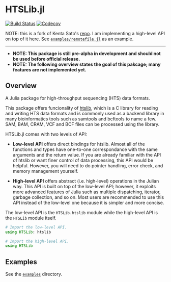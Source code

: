 # HTSLib.jl

[![Build Status](https://travis-ci.com/bicycle1885/HTSLib.jl.svg?branch=master)](https://travis-ci.com/bicycle1885/HTSLib.jl)
[![Codecov](https://codecov.io/gh/bicycle1885/HTSLib.jl/branch/master/graph/badge.svg)](https://codecov.io/gh/bicycle1885/HTSLib.jl)

NOTE: this is a fork of Kenta Sato's [repo](https://github.com/bicycle1885/HTSLib.jl). I am implementing a high-level API
on top of it here. See [`examples/remotefile.jl`](examples/remotefile.jl) as an example.


---------------------------------

- **NOTE: This package is still pre-alpha in development and should not be used before official release.**
- **NOTE: The following overview states the goal of this pakcage; many features are not implemented yet.**

## Overview

A Julia package for high-throughput sequencing (HTS) data formats.

This package offers funcionality of [htslib](https://www.htslib.org/), which
is a C library for reading and writing HTS data formats and is commonly used as
a backend library in many bioinformatics tools such as samtools and bcftools to
name a few. SAM, BAM, CRAM, VCF and BCF files can be processed using the library.

HTSLib.jl comes with two levels of API:

- **Low-level API**
    offers direct bindings for htslib. Almost all of the functions and types
    have one-to-one correspondance with the same arguments and the return
    value. If you are already familiar with the API of htslib or want finer
    control of data processing, this API would be helpful. However, you will
    need to do pointer handling, error check, and memory management yourself.

- **High-level API**
    offers abstract (i.e. high-level) operations in the Julian way. This API is
    built on top of the low-level API; however, it exploits more advanced
    features of Julia such as multiple dispatching, iterator, garbage
    collection, and so on. Most users are recommended to use this API instead
    of the low-level one because it is simpler and more concise.

The low-level API is the `HTSLib.htslib` module while the high-level API is the
`HTSLib` module itself.
```julia
# Import the low-level API.
using HTSLib: htslib

# Import the high-level API.
using HTSLib
```

## Examples

See the [`examples`](/examples) directory.
